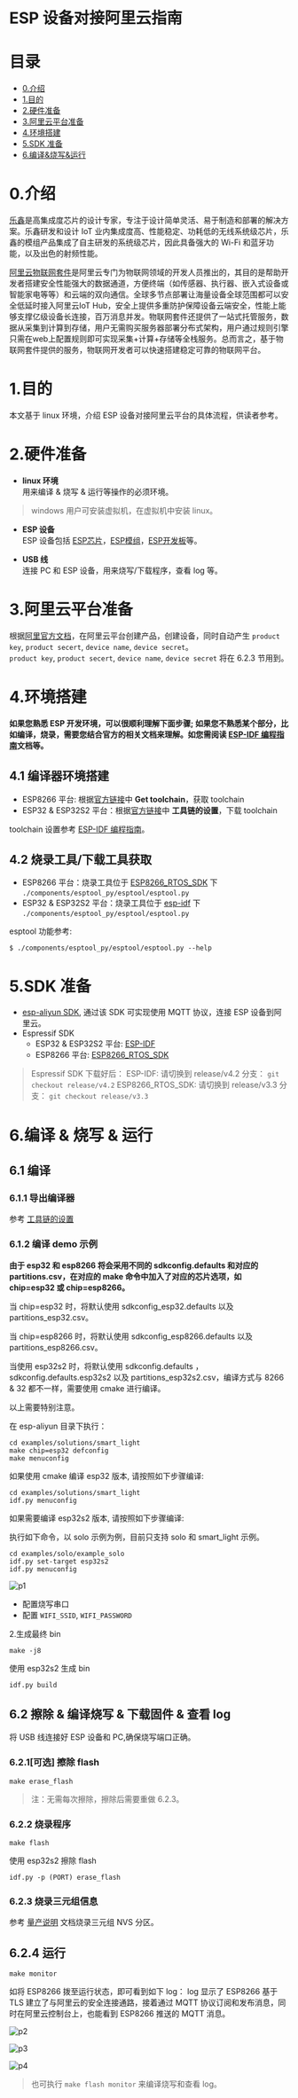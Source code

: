 # ESP 设备对接阿里云指南
# 目录

- [0.介绍](#Introduction)  
- [1.目的](#aim)  
- [2.硬件准备](#hardwareprepare)  
- [3.阿里云平台准备](#aliyunprepare)  
- [4.环境搭建](#compileprepare)  
- [5.SDK 准备](#sdkprepare)  
- [6.编译&烧写&运行](#makeflash)  

# <span id = "Introduction">0.介绍</span>
[乐鑫](https://www.espressif.com/zh-hans)是高集成度芯片的设计专家，专注于设计简单灵活、易于制造和部署的解决方案。乐鑫研发和设计 IoT 业内集成度高、性能稳定、功耗低的无线系统级芯片，乐鑫的模组产品集成了自主研发的系统级芯片，因此具备强大的 Wi-Fi 和蓝牙功能，以及出色的射频性能。

[阿里云物联网套件](https://github.com/aliyun/iotkit-embedded)是阿里云专门为物联网领域的开发人员推出的，其目的是帮助开发者搭建安全性能强大的数据通道，方便终端（如传感器、执行器、嵌入式设备或智能家电等等）和云端的双向通信。全球多节点部署让海量设备全球范围都可以安全低延时接入阿里云IoT Hub，安全上提供多重防护保障设备云端安全，性能上能够支撑亿级设备长连接，百万消息并发。物联网套件还提供了一站式托管服务，数据从采集到计算到存储，用户无需购买服务器部署分布式架构，用户通过规则引擎只需在web上配置规则即可实现采集+计算+存储等全栈服务。总而言之，基于物联网套件提供的服务，物联网开发者可以快速搭建稳定可靠的物联网平台。

# <span id = "aim">1.目的</span>
本文基于 linux 环境，介绍 ESP 设备对接阿里云平台的具体流程，供读者参考。

# <span id = "hardwareprepare">2.硬件准备</span>
- **linux 环境**  
用来编译 & 烧写 & 运行等操作的必须环境。 
> windows 用户可安装虚拟机，在虚拟机中安装 linux。

- **ESP 设备**  
ESP 设备包括 [ESP芯片](https://www.espressif.com/zh-hans/products/hardware/socs)，[ESP模组](https://www.espressif.com/zh-hans/products/hardware/modules)，[ESP开发板](https://www.espressif.com/zh-hans/products/hardware/development-boards)等。

- **USB 线**  
连接 PC 和 ESP 设备，用来烧写/下载程序，查看 log 等。

# <span id = "aliyunprepare">3.阿里云平台准备</span>
根据[阿里官方文档](https://github.com/aliyun/iotkit-embedded?spm=5176.doc42648.2.4.e9Zu05)，在阿里云平台创建产品，创建设备，同时自动产生 `product key`, `product secert`, `device name`, `device secret`。  
`product key`, `product secert`, `device name`, `device secret` 将在 6.2.3 节用到。

# <span id = "compileprepare">4.环境搭建</span>
**如果您熟悉 ESP 开发环境，可以很顺利理解下面步骤; 如果您不熟悉某个部分，比如编译，烧录，需要您结合官方的相关文档来理解。如您需阅读 [ESP-IDF 编程指南](https://docs.espressif.com/projects/esp-idf/zh_CN/latest/index.html)文档等。**  

## 4.1 编译器环境搭建
- ESP8266 平台: 根据[官方链接](https://github.com/espressif/ESP8266_RTOS_SDK)中 **Get toolchain**，获取 toolchain
- ESP32  & ESP32S2 平台：根据[官方链接](https://github.com/espressif/esp-idf/blob/master/docs/zh_CN/get-started/linux-setup.rst)中 **工具链的设置**，下载 toolchain

toolchain 设置参考 [ESP-IDF 编程指南](https://docs.espressif.com/projects/esp-idf/zh_CN/latest/get-started/index.html#get-started-setup-toolchain)。  
## 4.2 烧录工具/下载工具获取
- ESP8266 平台：烧录工具位于 [ESP8266_RTOS_SDK](https://github.com/espressif/ESP8266_RTOS_SDK) 下 `./components/esptool_py/esptool/esptool.py`
- ESP32 & ESP32S2 平台：烧录工具位于 [esp-idf](https://github.com/espressif/esp-idf) 下 `./components/esptool_py/esptool/esptool.py`

esptool 功能参考:  

```
$ ./components/esptool_py/esptool/esptool.py --help
```

# <span id = "sdkprepare">5.SDK 准备</span> 
- [esp-aliyun SDK](https://github.com/espressif/esp-aliyun), 通过该 SDK 可实现使用 MQTT 协议，连接 ESP 设备到阿里云。
- Espressif SDK
  - ESP32 & ESP32S2 平台: [ESP-IDF](https://github.com/espressif/esp-idf)
  - ESP8266 平台: [ESP8266_RTOS_SDK](https://github.com/espressif/ESP8266_RTOS_SDK)

> Espressif SDK 下载好后： 
> ESP-IDF: 请切换到 release/v4.2 分支： `git checkout release/v4.2`
> ESP8266_RTOS_SDK: 请切换到 release/v3.3 分支： `git checkout release/v3.3`

# <span id = "makeflash">6.编译 & 烧写 & 运行</span>
## 6.1 编译

### 6.1.1 导出编译器
参考 [工具链的设置](https://docs.espressif.com/projects/esp-idf/zh_CN/latest/get-started/linux-setup.html)

### 6.1.2 编译 demo 示例
**由于 esp32 和 esp8266 将会采用不同的 sdkconfig.defaults 和对应的 partitions.csv，在对应的 make 命令中加入了对应的芯片选项，如 chip=esp32 或 chip=esp8266。**

当 chip=esp32 时，将默认使用 sdkconfig_esp32.defaults 以及 partitions_esp32.csv。

当 chip=esp8266 时，将默认使用 sdkconfig_esp8266.defaults 以及 partitions_esp8266.csv。

当使用 esp32s2 时，将默认使用 sdkconfig.defaults ，sdkconfig.defaults.esp32s2 以及 partitions_esp32s2.csv，编译方式与 8266 & 32 都不一样，需要使用 cmake 进行编译。

以上需要特别注意。

在 esp-aliyun 目录下执行：

```
cd examples/solutions/smart_light
make chip=esp32 defconfig
make menuconfig
```

如果使用 cmake 编译 esp32 版本, 请按照如下步骤编译:

```
cd examples/solutions/smart_light
idf.py menuconfig
```

如果需要编译 esp32s2 版本, 请按照如下步骤编译:

执行如下命令，以 solo 示例为例，目前只支持 solo 和 smart_light 示例。

```
cd examples/solo/example_solo
idf.py set-target esp32s2
idf.py menuconfig
```

![p1](docs/_static/p1.png)

- 配置烧写串口
- 配置 `WIFI_SSID`, `WIFI_PASSWORD`

2.生成最终 bin

```
make -j8
```
使用 esp32s2 生成 bin

```
idf.py build
```

## 6.2 擦除 & 编译烧写 & 下载固件 & 查看 log
将 USB 线连接好 ESP 设备和 PC,确保烧写端口正确。 

### 6.2.1[可选] 擦除 flash
```
make erase_flash
```
> 注：无需每次擦除，擦除后需要重做 6.2.3。

### 6.2.2 烧录程序
```
make flash
```

使用 esp32s2 擦除 flash
```
idf.py -p (PORT) erase_flash
```

### 6.2.3 烧录三元组信息
参考 [量产说明](./config/mass_mfg/README.md) 文档烧录三元组 NVS 分区。

## 6.2.4 运行

```
make monitor
```

如将 ESP8266 拨至运行状态，即可看到如下 log：
log 显示了 ESP8266 基于 TLS 建立了与阿里云的安全连接通路，接着通过 MQTT 协议订阅和发布消息，同时在阿里云控制台上，也能看到 ESP8266 推送的 MQTT 消息。  

![p2](docs/_static/p2.png)

![p3](docs/_static/p3.png)

![p4](docs/_static/p4.png)

> 也可执行 `make flash monitor` 来编译烧写和查看 log。
